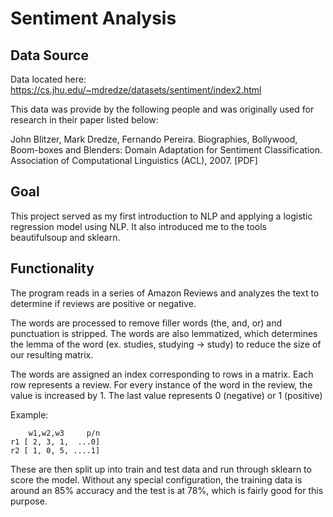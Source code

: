 # Sentiment Analysis

## Data Source

Data located here:
https://cs.jhu.edu/~mdredze/datasets/sentiment/index2.html

This data was provide by the following people and was originally used for research in
their paper listed below:

John Blitzer, Mark Dredze, Fernando Pereira. Biographies, Bollywood, Boom-boxes and Blenders: Domain Adaptation for Sentiment Classification. Association of Computational Linguistics (ACL), 2007. [PDF]

## Goal

This project served as my first introduction to NLP and applying a logistic regression
model using NLP. It also introduced me to the tools beautifulsoup and sklearn.



## Functionality
The program reads in a series of Amazon Reviews and analyzes the text to determine if 
reviews are positive or negative.

The words are processed to remove filler words (the, and, or) and punctuation is stripped.
The words are also lemmatized, which determines the lemma of the word 
(ex. studies, studying -> study) to reduce the size of our resulting matrix.

The words are assigned an index corresponding to rows in a matrix. Each row represents
a review. For every instance of the word in the review, the value is increased by 1. The
last value represents 0 (negative) or 1 (positive)

Example:
```
    w1,w2,w3     p/n
r1 [ 2, 3, 1,  ...0]
r2 [ 1, 0, 5, ....1]
```

These are then split up into train and test data and run through sklearn to score the
model. Without any special configuration, the training data is around an 85% accuracy
and the test is at 78%, which is fairly good for this purpose.